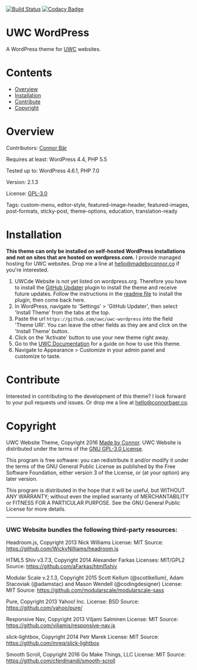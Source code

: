 [![Build Status](https://travis-ci.org/uwc/uwc-wordpress.svg?branch=development)](https://travis-ci.org/uwc/uwc-wordpress) [![Codacy Badge](https://api.codacy.com/project/badge/Grade/6acc8e447ec54e208f1c08505ebd3afc)](https://www.codacy.com/app/connor_baer/uwc-wordpress)

# UWC WordPress

A WordPress theme for [UWC](http://uwc.org) websites.


# Contents

- [Overview](#Overview)
- [Installation](#Installation)
- [Contribute](#Contribute)
- [Copyright](#Copyright)


# Overview

Contributors: [Connor Bär](http://madebyconnor.de)

Requires at least: WordPress 4.4, PHP 5.5

Tested up to: WordPress 4.6.1, PHP 7.0

Version: 2.1.3

License: [GPL-3.0](#Copyright)

Tags: custom-menu, editor-style, featured-image-header, featured-images, post-formats, sticky-post, theme-options, education, translation-ready


# Installation

**This theme can only be installed on self-hosted WordPress installations and not on sites that are hosted on wordpress.com.** I provide managed hosting for UWC websites. Drop me a line at [hello@madebyconnor.co](mailto:hello@madebyconnor.co) if you're interested.

1. UWCde Website is not yet listed on wordpress.org. Therefore you have to install the [GitHub Updater](https://github.com/afragen/github-updater) plugin to install the theme and receive future updates. Follow the instructions in the [readme file](https://github.com/afragen/github-updater#upload) to install the plugin, then come back here.
2. In WordPress, navigate to 'Settings' > 'GitHub Updater', then select 'Install Theme' from the tabs at the top.
3. Paste the url `https://github.com/uwc/uwc-wordpress` into the field 'Theme URI'. You can leave the other fields as they are and click on the 'Install Theme' button.
4. Click on the 'Activate' button to use your new theme right away.
5. Go to the [UWC Documentation](https://docs.uwc.io) for a guide on how to use this theme.
6. Navigate to Appearance > Customize in your admin panel and customize to taste.


# Contribute

Interested in contributing to the development of this theme? I look forward to your pull requests und issues. Or drop me a line at [hello@connorbaer.co](mailto:hello@connorbaer.co).


# Copyright

UWC Website Theme, Copyright 2016 [Made by Connor](http://madebyconnor.co). UWC Website is distributed under the terms of the [GNU GPL-3.0 License](https://github.com/uwc/uwc-wordpress/blob/master/LICENSE.md).

This program is free software: you can redistribute it and/or modify it under the terms of the GNU General Public License as published by the Free Software Foundation, either version 3 of the License, or (at your option) any later version.

This program is distributed in the hope that it will be useful, but WITHOUT ANY WARRANTY; without even the implied warranty of MERCHANTABILITY or FITNESS FOR A PARTICULAR PURPOSE. See the GNU General Public License for more details.

---

### UWC Website bundles the following third-party resources:

Headroom.js, Copyright 2013 Nick Williams License: MIT Source: https://github.com/WickyNilliams/headroom.js

HTML5 Shiv v3.7.3, Copyright 2014 Alexander Farkas Licenses: MIT/GPL2 Source: https://github.com/aFarkas/html5shiv

Modular Scale v.2.1.3, Copyright 2015 Scott Kellum (@scottkellum), Adam Stacoviak (@adamstac) and Mason Wendell (@codingdesigner) License: MIT Source: https://github.com/modularscale/modularscale-sass

Pure, Copyright 2013 Yahoo! Inc. License: BSD Source: https://github.com/yahoo/pure/

Responsive Nav, Copyright 2013 Viljami Salminen License: MIT Source:
https://github.com/viljamis/responsive-nav.js

slick-lightbox, Copyright 2014 Petr Marek License: MIT Source: https://github.com/mreq/slick-lightbox

Smooth Scroll, Copyright 2016 Go Make Things, LLC License: MIT Source:
https://github.com/cferdinandi/smooth-scroll
